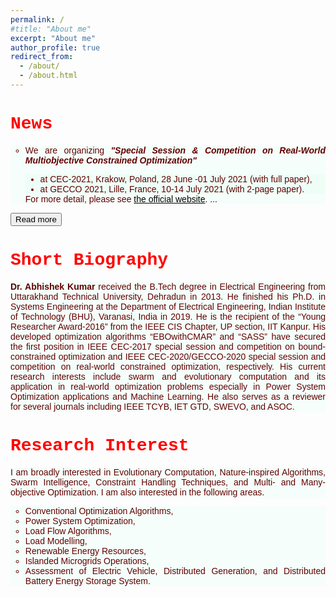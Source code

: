 ```yaml
---
permalink: /
#title: "About me"
excerpt: "About me"
author_profile: true
redirect_from: 
  - /about/
  - /about.html
---
```

<html>
<head>
<meta name="viewport" content="width=device-width, initial-scale=1">
<style>
#more {display: none;}
</style>
</head>
<body>
<h1 style="color:Red;font-family:courier"> <b>News</b></h1>
<ul style="font-size:14px;list-style-type:circle;background-color:rgba(210, 255, 232, 0.2); color:rgba(98, 0, 0, 1);text-align: justify;font-family:helvetica">
  <li> We are organizing  <b><i> "Special Session & Competition on Real-World Multiobjective Constrained Optimization" </i></b> </li>
      <ul style="list-style-type:disc;background-color:rgba(210, 255, 232, 0.2); color:rgba(98, 0, 0, 1);text-align: justify;font-family:helvetica">
        <li> at CEC-2021, Krakow, Poland, 28 June -01 July 2021 (with full paper), </li>
        <li> at GECCO 2021, Lille, France, 10-14 July 2021 (with 2-page paper). </li>
  </ul>
  For more detail, please see <a style="color:black" href="https://www3.ntu.edu.sg/home/epnsugan/index_files/CEC2021/CEC2021-1.htm" style="text-decoration:none" target="_blank">the official website</a>. <span id="dots">...</span><span id="more">
  <li> We are organizing  <b><i> "Special Session & Competition on Single Objective Bound Constrained Optimization" </i></b> </li>
      <ul style="list-style-type:disc;background-color:rgba(210, 255, 232, 0.2); color:rgba(98, 0, 0, 1);text-align: justify;font-family:helvetica">
        <li> at CEC-2021, Krakow, Poland, 28 June -01 July 2021 (with full paper), </li>
        <li> at GECCO 2021, Lille, France, 10-14 July 2021 (with 2-page paper). </li>
  </ul>
  For more detail, please see <a style="color:black" href="https://www3.ntu.edu.sg/home/epnsugan/index_files/CEC2021/CEC2021-2.htm" style="text-decoration:none" target="_blank">the official website</a>.
  <li> Our paper has been accepted to <a href="https://ieeexplore.ieee.org/document/9372932" style="text-decoration:none" target="_blank"><b>IEEE Transactions on Smart Grid</b></a> (SCI IF-8.267):
    <ul style="list-style-type:disc;background-color:rgba(210, 255, 232, 0.2); color:rgba(98, 0, 0, 1);text-align: justify;font-family:helvetica">
      <li> <b>Abhishek Kumar</b>, Swagatam Das, and Rammohan Mallipeddi.-<b><i>An Inversion-free Robust Power Flow Algorithm for Microgrids.</i></b> </li>
    </ul></li>
  <li> Our paper has been accepted to <a href="https://ieeexplore.ieee.org/xpl/RecentIssue.jsp?punumber=6221036" style="text-decoration:none" target="_blank"><b>IEEE Transactions on Cybernatics</b></a> (SCI IF-11.079):
    <ul style="list-style-type:disc;background-color:rgba(210, 255, 232, 0.2); color:rgba(98, 0, 0, 1);text-align: justify;font-family:helvetica">
      <li> <b>Abhishek Kumar</b>, Swagatam Das, Rakesh Kumar Misra, and Deveneder Singh.-<b><i>A v-constrained Matrix Adaptation Evolution Strategy with Broyden-based Mutation for Constrained Optimization.</i></b> </li>
    </ul></li>
  <li> Our paper has been accepted to <a href="https://ieeexplore.ieee.org/xpl/RecentIssue.jsp?punumber=6221036" style="text-decoration:none" target="_blank"><b>IEEE Transactions on Cybernatics</b></a> (SCI IF-11.079):
    <ul style="list-style-type:disc;background-color:rgba(210, 255, 232, 0.2); color:rgba(98, 0, 0, 1);text-align: justify;font-family:helvetica">
      <li> <b>Abhishek Kumar</b>, Swagatam Das, and Rammohan Mallipeddi.-<b><i>A Reference Vec-tor based Simplified Covariance Matrix Adaptation Evolution Strategy for Con-strained Global Optimization.</i></b> </li>
    </ul></li></span>
</ul>
<button onclick="myFunction()" id="myBtn">Read more</button>

<script>
function myFunction() {
  var dots = document.getElementById("dots");
  var moreText = document.getElementById("more");
  var btnText = document.getElementById("myBtn");

  if (dots.style.display === "none") {
    dots.style.display = "inline";
    btnText.innerHTML = "Read more"; 
    moreText.style.display = "none";
  } else {
    dots.style.display = "none";
    btnText.innerHTML = "Read less"; 
    moreText.style.display = "inline";
  }
}
</script>

<h1 style="color:Red;font-family:courier"> <b>Short Biography</b></h1>
<p style="font-size:14px;background-color:rgba(210, 255, 232, 0.2); color:rgba(98, 0, 0, 1);text-align: justify;font-family:helvetica"> <b>Dr. Abhishek Kumar</b> received the B.Tech degree in Electrical Engineering from Uttarakhand Technical University, Dehradun in 2013. He finished his Ph.D. in Systems Engineering at the Department of Electrical Engineering, Indian Institute of Technology (BHU), Varanasi, India in 2019. He is the recipient of the “Young Researcher Award-2016” from the IEEE CIS Chapter, UP section, IIT Kanpur. His developed optimization algorithms “EBOwithCMAR” and “SASS” have secured the first position in IEEE CEC-2017 special session and competition on bound-constrained optimization and IEEE CEC-2020/GECCO-2020 special session and competition on real-world constrained optimization, respectively. His current research interests include swarm and evolutionary computation and its application in real-world optimization problems especially in Power System Optimization applications and Machine Learning. He also serves as a reviewer for several journals including IEEE TCYB, IET GTD, SWEVO, and ASOC. </p>

<h1 style="color:Red;font-family:courier"> <b>Research Interest</b></h1>
<p style="font-size:14px;background-color:rgba(210, 255, 232, 0.2); color:rgba(98, 0, 0, 1);text-align: justify;font-family:helvetica"> 
I am broadly interested in Evolutionary Computation, Nature-inspired Algorithms, Swarm Intelligence, Constraint Handling Techniques, and Multi- and Many-objective Optimization. I am also interested in the following areas. 
<ul style="font-size:14px;list-style-type:circle;background-color:rgba(210, 255, 232, 0.2); color:rgba(98, 0, 0, 1);text-align: justify;font-family:helvetica">
  <li>Conventional Optimization Algorithms,</li>
  <li>Power System Optimization,</li>
  <li>Load Flow Algorithms,</li>
  <li>Load Modelling,</li>
  <li>Renewable Energy Resources,</li>
  <li>Islanded Microgrids Operations,</li> 
  <li>Assessment of Electric Vehicle, Distributed Generation,  and Distributed Battery Energy Storage System.</li>
</ul></p>

<style>
div {
  background-color: rgba(210, 255, 232, 0.2);
}
<\style>
   

